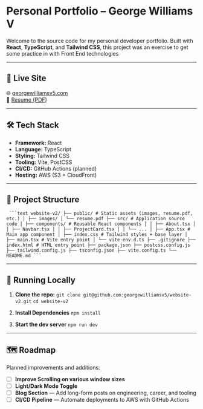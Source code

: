 # Personal Portfolio – George Williams V

Welcome to the source code for my personal developer portfolio. Built with **React**, **TypeScript**, and **Tailwind CSS**, this project was an exercise to get some practice in with Front End technologies

---

## 🚀 Live Site

🌐 [georgewilliamsv5.com](https://georgewilliamsv5.com)  
📂 [Resume (PDF)](public/resume.pdf)

---

## 🛠️ Tech Stack

- **Framework:** React
- **Language:** TypeScript
- **Styling:** Tailwind CSS
- **Tooling:** Vite, PostCSS
- **CI/CD:** GitHub Actions (planned)
- **Hosting:** AWS (S3 + CloudFront)

---

## 📁 Project Structure

<pre lang="text"><code> ```text website-v2/ ├── public/ # Static assets (images, resume.pdf, etc.) │ ├── images/ │ └── resume.pdf ├── src/ # Application source code │ ├── components/ # Reusable React components │ │ ├── About.tsx │ │ ├── Navbar.tsx │ │ ├── ProjectCard.tsx │ │ └── ... │ ├── App.tsx # Main app component │ ├── index.css # Tailwind styles + base layer │ ├── main.tsx # Vite entry point │ └── vite-env.d.ts ├── .gitignore ├── index.html # HTML entry point ├── package.json ├── postcss.config.js ├── tailwind.config.js ├── tsconfig.json ├── vite.config.ts └── README.md ``` </code></pre>

---

## 🧪 Running Locally

1. **Clone the repo:**
   `git clone git@github.com:georgewilliamsv5/website-v2.git`
   `cd website-v2`

2. **Install Dependencies**
   `npm install`

3. **Start the dev server**
   `npm run dev`

---

## 🗺️ Roadmap

Planned improvements and additions:

- [ ] **Improve Scrolling on various window sizes**
- [ ] **Light/Dark Mode Toggle**
- [ ] **Blog Section** — Add long-form posts on engineering, career, and tooling
- [ ] **CI/CD Pipeline** — Automate deployments to AWS with GitHub Actions
